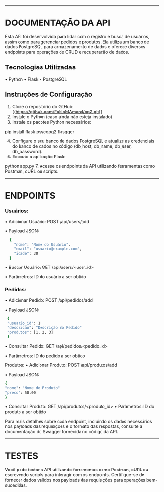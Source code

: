 ------------------------------------------------------------------
# DOCUMENTAÇÃO DA API

Esta API foi desenvolvida para lidar com o registro e busca de usuários, assim como para gerenciar pedidos e produtos. Ela utiliza um banco de dados PostgreSQL para armazenamento de dados e oferece diversos endpoints para operações de CRUD e recuperação de dados.


## Tecnologias Utilizadas
•	Python
•	Flask
•	PostgreSQL


## Instruções de Configuração
1.	Clone o repositório do GitHub: [(https://github.com/FabioMAmaral/cp2.git)]
2.	Instale o Python (caso ainda não esteja instalado)
3.	Instale os pacotes Python necessários:

pip install flask psycopg2 flasgger 

4.	Configure o seu banco de dados PostgreSQL e atualize as credenciais do banco de dados no código (db_host, db_name, db_user, db_password).
5.	Execute a aplicação Flask:
   
python app.py 
7.	Acesse os endpoints da API utilizando ferramentas como Postman, cURL ou scripts.


------------------------------------------------------------------

# ENDPOINTS
  
### Usuários:
  •	Adicionar Usuário: POST /api/users/add
  
  •	Payload JSON:
  
  ```bash
    {
      "nome": "Nome do Usuário",
      "email": "usuario@example.com",
      "idade": 30
    } 
  ```

  •	Buscar Usuário: GET /api/users/<user_id>
  
  •	Parâmetros: ID do usuário a ser obtido
### Pedidos:
  •	Adicionar Pedido: POST /api/pedidos/add
  
  •	Payload JSON:
  
  ``` bash
   { 
   "usuario_id": 1 
   "descricao": "Descrição do Pedido" 
   "produtos": [1, 2, 3] 
   }
```
  •	Consultar Pedido: GET /api/pedidos/<pedido_id>
  
  •	Parâmetros: ID do pedido a ser obtido
  
Produtos:
  •	Adicionar Produto: POST /api/produtos/add
  
  •	Payload JSON: 
  
   ``` bash
   { 
   "nome": "Nome do Produto"
   "preco": 50.00 
   }
  ```
  •	Consultar Produto: GET /api/produtos/<produto_id>
  •	Parâmetros: ID do produto a ser obtido
  
Para mais detalhes sobre cada endpoint, incluindo os dados necessários nos payloads das requisições e o formato das respostas, consulte a documentação do Swagger fornecida no código da API.


------------------------------------------------------------------

# TESTES
Você pode testar a API utilizando ferramentas como Postman, cURL ou escrevendo scripts para interagir com os endpoints. Certifique-se de fornecer dados válidos nos payloads das requisições para operações bem-sucedidas.
